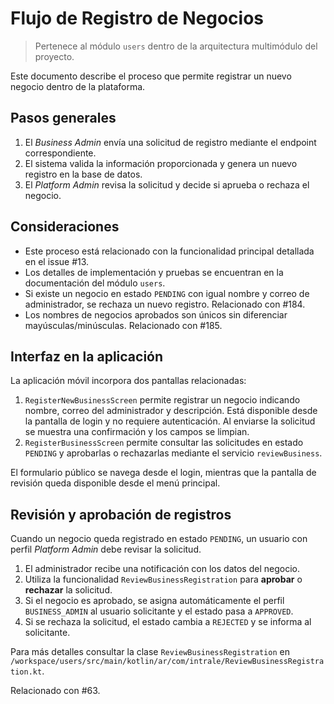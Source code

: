 # Flujo de Registro de Negocios
> Pertenece al módulo `users` dentro de la arquitectura multimódulo del proyecto.

Este documento describe el proceso que permite registrar un nuevo negocio dentro de la plataforma.

## Pasos generales

1. El *Business Admin* envía una solicitud de registro mediante el endpoint correspondiente.
2. El sistema valida la información proporcionada y genera un nuevo registro en la base de datos.
3. El *Platform Admin* revisa la solicitud y decide si aprueba o rechaza el negocio.

## Consideraciones

- Este proceso está relacionado con la funcionalidad principal detallada en el issue #13.
- Los detalles de implementación y pruebas se encuentran en la documentación del módulo `users`.
- Si existe un negocio en estado `PENDING` con igual nombre y correo de administrador, se rechaza un nuevo registro. Relacionado con #184.
- Los nombres de negocios aprobados son únicos sin diferenciar mayúsculas/minúsculas. Relacionado con #185.

## Interfaz en la aplicación

La aplicación móvil incorpora dos pantallas relacionadas:

1. `RegisterNewBusinessScreen` permite registrar un negocio indicando nombre, correo del administrador y descripción. Está disponible desde la pantalla de login y no requiere autenticación. Al enviarse la solicitud se muestra una confirmación y los campos se limpian.
2. `RegisterBusinessScreen` permite consultar las solicitudes en estado `PENDING` y aprobarlas o rechazarlas mediante el servicio `reviewBusiness`.

El formulario público se navega desde el login, mientras que la pantalla de revisión queda disponible desde el menú principal.


## Revisión y aprobación de registros

Cuando un negocio queda registrado en estado `PENDING`, un usuario con perfil *Platform Admin* debe revisar la solicitud.

1. El administrador recibe una notificación con los datos del negocio.
2. Utiliza la funcionalidad `ReviewBusinessRegistration` para **aprobar** o **rechazar** la solicitud.
3. Si el negocio es aprobado, se asigna automáticamente el perfil `BUSINESS_ADMIN` al usuario solicitante y el estado pasa a `APPROVED`.
4. Si se rechaza la solicitud, el estado cambia a `REJECTED` y se informa al solicitante.

Para más detalles consultar la clase `ReviewBusinessRegistration` en `/workspace/users/src/main/kotlin/ar/com/intrale/ReviewBusinessRegistration.kt`.

Relacionado con #63.
